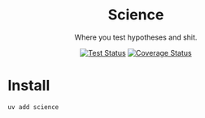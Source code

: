 <div align="Center">

# Science 

Where you test hypotheses and shit.

[![Test Status](https://github.com/andycasey/science/actions/workflows/ci.yml/badge.svg)](https://github.com/andycasey/science/actions/workflows/ci.yml)
[![Coverage Status](https://coveralls.io/repos/github/andycasey/science/badge.svg?branch=main&service=github)](https://coveralls.io/github/andycasey/science?branch=main)

</div>

# Install

```
uv add science
```

